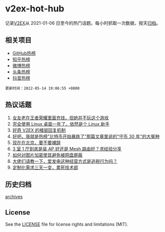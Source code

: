 # v2ex-hot-hub

 记录[V2EX](https://www.v2ex.com/)从 2021-01-06 日至今的热门话题。每小时抓取一次数据，按天[归档](archives)。
 
 ## 相关项目

- [GitHub热榜](https://github.com/lonnyzhang423/github-hot-hub)
- [知乎热榜](https://github.com/lonnyzhang423/zhihu-hot-hub)
- [微博热榜](https://github.com/lonnyzhang423/weibo-hot-hub)
- [头条热榜](https://github.com/lonnyzhang423/toutiao-hot-hub)
- [抖音热榜](https://github.com/lonnyzhang423/douyin-hot-hub)


 `更新时间：2022-05-14 19:06:55 +0800`

## 热议话题

1. [女友老在王者荣耀里面充钱，但她并不玩这个游戏](https://www.v2ex.com/t/852724)
1. [完全使用 Linux 桌面一年了，依然是个 Linux 新手](https://www.v2ex.com/t/852740)
1. [好奇 V2EX 的楼层回复机制](https://www.v2ex.com/t/852765)
1. [好吧，我就是热榜"比特币开始暴跌了"那篇文章里说的"守币 30 年"的大冤种](https://www.v2ex.com/t/852732)
1. [现在在北京，要不要裸辞](https://www.v2ex.com/t/852744)
1. [3 室 1 厅到底是装 AP 好还是 Mesh 路由好？求经验分享](https://www.v2ex.com/t/852785)
1. [如何对图片加密使其避免被网盘屏蔽](https://www.v2ex.com/t/852752)
1. [大佬们请教一下，爱发电这种经营方式是逃税行为吗？](https://www.v2ex.com/t/852822)
1. [定制化需求三天一变，累死技术部](https://www.v2ex.com/t/852741)

## 历史归档

[archives](archives)

## License

See the [LICENSE](LICENSE) file for license rights and limitations (MIT).
